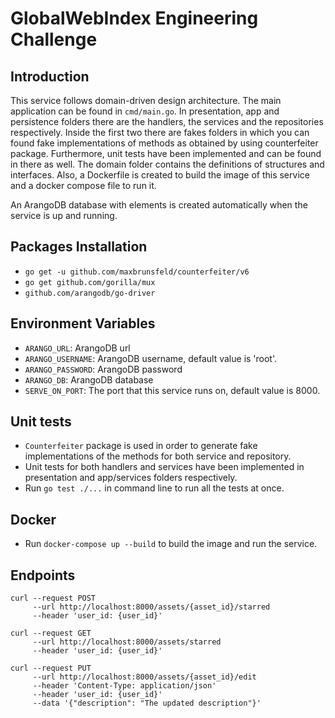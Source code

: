 # GlobalWebIndex Engineering Challenge

## Introduction

This service follows domain-driven design architecture. The main application can be found in `cmd/main.go`.  In presentation, app and persistence folders there are the handlers, the services and the repositories respectively. Inside the first two there are fakes folders in which you can found fake implementations of methods as obtained by using counterfeiter package. Furthermore, unit tests have been implemented and can be found in there as well. The domain folder contains the definitions of structures and interfaces. Also, a Dockerfile is created to build the image of this service and a docker compose file to run it. 

An ArangoDB database with elements is created automatically when the service is up and running.  

## Packages Installation

- `go get -u github.com/maxbrunsfeld/counterfeiter/v6` 
- `go get github.com/gorilla/mux` 
- `github.com/arangodb/go-driver`


## Environment Variables

- `ARANGO_URL`: ArangoDB url 
- `ARANGO_USERNAME`: ArangoDB username, default value is 'root'.
- `ARANGO_PASSWORD`: ArangoDB password
- `ARANGO_DB`: ArangoDB database
- `SERVE_ON_PORT`: The port that this service runs on, default value is 8000.


## Unit tests

- `Counterfeiter` package is used in order to generate fake implementations of the methods for both service and repository.
- Unit tests for both handlers and services have been implemented in presentation and app/services folders respectively.
- Run `go test ./...` in command line to run all the tests at once.


## Docker

- Run `docker-compose up --build` to build the image and run the service.


## Endpoints

    curl --request POST
         --url http://localhost:8000/assets/{asset_id}/starred 
         --header 'user_id: {user_id}'

    curl --request GET 
         --url http://localhost:8000/assets/starred
         --header 'user_id: {user_id}'

    curl --request PUT
         --url http://localhost:8000/assets/{asset_id}/edit 
         --header 'Content-Type: application/json' 
         --header 'user_id: {user_id}' 
         --data '{"description": "The updated description"}'


